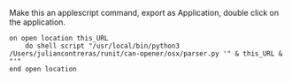 Make this an applescript command, export as Application, double click on the application.
```
on open location this_URL
	do shell script "/usr/local/bin/python3 /Users/juliancontreras/runit/can-opener/osx/parser.py '" & this_URL & "'"
end open location
```
